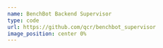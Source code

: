 ```yaml
---
name: BenchBot Backend Supervisor
type: code
url: https://github.com/qcr/benchbot_supervisor
image_position: center 0%
---
```

